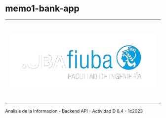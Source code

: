 # memo1-bank-app

---

<br>
<p align="center">
  <img src="https://raw.githubusercontent.com/MiguelV5/MiguelV5/main/misc/logofiubatransparent_partialwhite.png" height="180" />
</p>
<br>

---

Analisis de la Informacion - Backend API - Actividad D 8.4 - 1c2023
